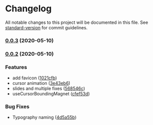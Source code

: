 # Changelog

All notable changes to this project will be documented in this file. See [standard-version](https://github.com/conventional-changelog/standard-version) for commit guidelines.

### [0.0.3](https://github.com/FabienGreard/fabiengreard/compare/v0.0.2...v0.0.3) (2020-05-10)

### [0.0.2](https://github.com/FabienGreard/fabiengreard/compare/v2.0.0...v0.0.2) (2020-05-10)


### Features

* add favicon ([1021cfb](https://github.com/FabienGreard/fabiengreard/commit/1021cfba517236994479e0d7007cd38010e81d60))
* cursor animation ([3e43eb6](https://github.com/FabienGreard/fabiengreard/commit/3e43eb672f93d2ced21826d72b960d1154f4e873))
* slides and multiple fixes ([568546c](https://github.com/FabienGreard/fabiengreard/commit/568546c0d1d3ba690ecdf63e056b937d2e5a61cb))
* useCursorBoundingMagnet ([cfef53d](https://github.com/FabienGreard/fabiengreard/commit/cfef53da1e0dfa397a9a5236cbd85f7cdeca6bcf))


### Bug Fixes

* Typography naming ([4d5a55b](https://github.com/FabienGreard/fabiengreard/commit/4d5a55bcdcfe039bd2fbefab24697f44e1e94d00))
